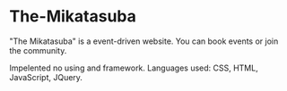 # The-Mikatasuba

"The Mikatasuba" is a event-driven website.
You can book events or join the community.

Impelented no using and framework. Languages used: CSS, HTML, JavaScript, JQuery.
